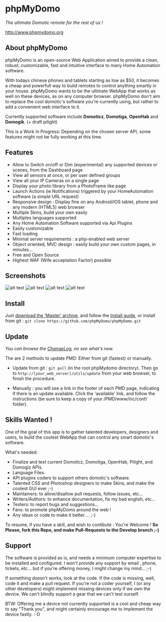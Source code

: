 # phpMyDomo
_The ultimate Domotic remote for the rest of us !_  

http://www.phpmydomo.org


## About phpMyDomo

phpMyDomo is an open-source Web Application aimed to provide a clean, robust, customizable, fast and intuitive interface to many Home Automation software. 

With todays chinese phones and tablets starting as low as $50, it becomes a cheap and powerfull way to build remotes to control anything smartly in your house. phpMyDomo wants to be the ultimate WebApp that works as well on these devices, as on any computer browser.
phpMyDomo don't aim to replace the cool domotic's software you're currently using, but rather to add a convenient web interface to it.

Currently supported software include __Domoticz__, __Domotiga__, __OpenHab__ and __Domogik__. (+ draft pilight)

This is a Work In Progress: Depending on the chosen server API, some features might not be fully working at this time.

## Features
- Allow to Switch on/off or Dim (experimental) any supported devices or scenes, from the Dashboard page
- View all sensors at once, or per user defined groups
- View all your IP Cameras on a single page
- Display your photo library from a PhotoFrame like page
- Launch Actions (ie Notifications) triggered by your HomeAutomation software (a simple URL request)
- Responsive design : Display fine on any Android/IOS tablet, phone and any modern (HTML5) web browser
- Multiple Skins, build your own easily
- Multiples languages supported
- Any Home Automation Software supported via Api Plugins
- Easily customizable
- Fast loading
- Minimal server requirements : a php-enabled web server
- Object oriented, MVC design : easily build your own custom pages, in minutes...
- Free and Open Source
- Highest WAF (Wife acceptation Factor) possible


## Screenshots
![alt text](www/inc/doc/screenshots/01.png?raw=true "Main page (Default Skin)")
![alt text](www/inc/doc/screenshots/02.png?raw=true "Main page on phone (Metal Skin)")
![alt text](www/inc/doc/screenshots/03.png?raw=true "Main page (Black Skin)")
![alt text](www/inc/doc/screenshots/04.png?raw=true "Devices List (Black Skin)")


## Install
Just [download the 'Master' archive](https://github.com/phpMyDomo/phpMyDomo/archive/master.zip), and follow the [Install guide](www/inc/doc/INSTALL.md), or
install from git : `git clone https://github.com/phpMyDomo/phpMyDomo.git`


## Update
*You can browse the [ChangeLog](www/inc/doc/changelog.md), no see what's new.*

The are 2 methods to update PMD: Either from git (fastest) or manually.
- Update from git : `git pull` (in the root phpMydomo directory). Then go to `http://[your_web_server]/utils/update` from your web browser, to finish the procedure.

- Manually : you will see a link in the footer of each PMD page, indicating if there is an update available.
Click the 'available' link, and follow the instructions (be sure to keep a copy of your /PMD/www/inc/conf/ folder).


## Skills Wanted !
One of the goal of this app is to gather talented developers, designers and users, to build the coolest WebApp that can control any smart domotic's software.

What's needed:

- Finalize and test current Domoticz, Domotiga, OpenHab, Pilight, and Domogiz APIs.
- Language Files.
- API plugins coders to support others domotic's software.
- Talented CSS and Photoshop designers to make Skins, and make the coolest GUI ever ;-)
- Maintainers: to allow/disallow pull requests, follow issues, etc...
- Writers/Authors: to enhance documentation, fix my bad english, etc...
- Testers: to report bugs and suggestions...
- Fans: to promote phpMyDomo around the web !
- Any ideas or code to make it better.... ;-)

To resume, if you have a skill, and wish to contibute : You're Welcome !
__So Please, fork this Repo, and make Pull-Requests to the Develop branch ;-)__


## Support
The software is provided as is, and needs a minimum computer expertise to be installed and configured. I won't provide any support by email , phone, tickets, etc...  but if you're offering money, I might change my mind... ;-)

If something doesn't works, look at the code. If the code is missing, well, code it and make a pull request. If you're not a coder yourself, I (or any other developers)  might implement missing devices only if we own the device. We can't blindly support a gear that we can't test ourself.

BTW: Offering me a device not currently supported is a cool and cheap way to say "Thank you", and might certainly encourage me to implement the device fastly. :-D
